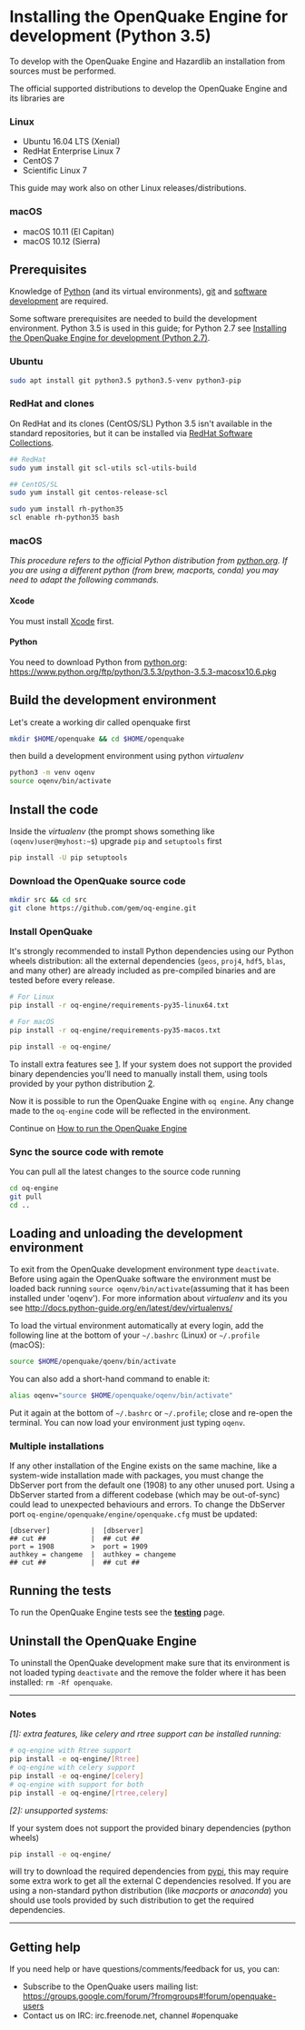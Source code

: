 # Installing the OpenQuake Engine for development (Python 3.5)

To develop with the OpenQuake Engine and Hazardlib an installation from sources must be performed.

The official supported distributions to develop the OpenQuake Engine and its libraries are

### Linux

- Ubuntu 16.04 LTS (Xenial)
- RedHat Enterprise Linux 7 
- CentOS 7
- Scientific Linux 7

This guide may work also on other Linux releases/distributions.

### macOS

- macOS 10.11 (El Capitan)
- macOS 10.12 (Sierra)

## Prerequisites

Knowledge of [Python](https://www.python.org/) (and its virtual environments), [git](https://git-scm.com/) and [software development](https://xkcd.com/844/) are required.

Some software prerequisites are needed to build the development environment. Python 3.5 is used in this guide; for Python 2.7 see [Installing the OpenQuake Engine for development (Python 2.7)](development.md).

### Ubuntu

```bash
sudo apt install git python3.5 python3.5-venv python3-pip
```

### RedHat and clones

On RedHat and its clones (CentOS/SL) Python 3.5 isn't available in the standard repositories, but it can be installed via [RedHat Software Collections](https://access.redhat.com/documentation/en-US/Red_Hat_Developer_Toolset/1/html-single/Software_Collections_Guide/).

```bash
## RedHat
sudo yum install git scl-utils scl-utils-build

## CentOS/SL
sudo yum install git centos-release-scl

sudo yum install rh-python35
scl enable rh-python35 bash
```

### macOS
*This procedure refers to the official Python distribution from [python.org](https://python.org). If you are using a different python (from brew, macports, conda) you may need to adapt the following commands.*

#### Xcode

You must install [Xcode](https://itunes.apple.com/app/xcode/id497799835?mt=12) first.

#### Python 

You need to download Python from [python.org](https://python.org): https://www.python.org/ftp/python/3.5.3/python-3.5.3-macosx10.6.pkg

## Build the development environment

Let's create a working dir called openquake first

```bash
mkdir $HOME/openquake && cd $HOME/openquake
```

then build a development environment using python *virtualenv*

```bash
python3 -m venv oqenv 
source oqenv/bin/activate
```

## Install the code

Inside the *virtualenv* (the prompt shows something like `(oqenv)user@myhost:~$`) upgrade `pip` and `setuptools` first

```bash
pip install -U pip setuptools
```

### Download the OpenQuake source code

```bash
mkdir src && cd src
git clone https://github.com/gem/oq-engine.git
```

### Install OpenQuake 

It's strongly recommended to install Python dependencies using our Python wheels distribution: all the external dependencies (`geos`, `proj4`, `hdf5`, `blas`, and many other) are already included as pre-compiled binaries and are tested before every release.

```bash
# For Linux
pip install -r oq-engine/requirements-py35-linux64.txt
```

```bash
# For macOS
pip install -r oq-engine/requirements-py35-macos.txt
```

```bash
pip install -e oq-engine/
```
To install extra features see [1](#note1). If your system does not support the provided binary dependencies you'll need to manually install them, using tools provided by your python distribution [2](#note2).

Now it is possible to run the OpenQuake Engine with `oq engine`. Any change made to the `oq-engine` code will be reflected in the environment.

Continue on [How to run the OpenQuake Engine](../running/unix.md)

### Sync the source code with remote

You can pull all the latest changes to the source code running

```bash
cd oq-engine
git pull
cd ..
```

## Loading and unloading the development environment

To exit from the OpenQuake development environment type `deactivate`. Before using again the OpenQuake software the environment must be loaded back running `source oqenv/bin/activate`(assuming that it has been installed under 'oqenv'). For more information about *virtualenv* and its you see http://docs.python-guide.org/en/latest/dev/virtualenvs/

To load the virtual environment automatically at every login, add the following line at the bottom of your `~/.bashrc` (Linux) or `~/.profile` (macOS):

```bash
source $HOME/openquake/qoenv/bin/activate
```

You can also add a short-hand command to enable it:

```bash
alias oqenv="source $HOME/openquake/oqenv/bin/activate"
```

Put it again at the bottom of `~/.bashrc` or `~/.profile`; close and re-open the terminal. You can now load your environment just typing `oqenv`.

### Multiple installations

If any other installation of the Engine exists on the same machine, like a system-wide installation made with packages, you must change the DbServer port from the default one (1908) to any other unused port. Using a DbServer started from a different codebase (which may be out-of-sync) could lead to unexpected behaviours and errors. To change the DbServer port `oq-engine/openquake/engine/openquake.cfg` must be updated:

```
[dbserver]          |  [dbserver]
## cut ##           |  ## cut ##
port = 1908         >  port = 1909
authkey = changeme  |  authkey = changeme
## cut ##           |  ## cut ##
```

## Running the tests

To run the OpenQuake Engine tests see the **[testing](../testing.md)** page.

## Uninstall the OpenQuake Engine

To uninstall the OpenQuake development make sure that its environment is not loaded typing `deactivate` and the remove the folder where it has been installed: `rm -Rf openquake`.

***

### Notes ###

*<a name="note1">[1]</a>: extra features, like celery and rtree support can be installed running:*

```bash
# oq-engine with Rtree support
pip install -e oq-engine/[Rtree]
# oq-engine with celery support
pip install -e oq-engine/[celery]
# oq-engine with support for both
pip install -e oq-engine/[rtree,celery]
```

*<a name="note2">[2]</a>: unsupported systems:*

If your system does not support the provided binary dependencies (python wheels)

```bash
pip install -e oq-engine/
```

will try to download the required dependencies from [pypi](http://pypi.python.org/), this may require some extra work to get all the external C dependencies resolved.
If you are using a non-standard python distribution (like _macports_ or _anaconda_) you should use tools provided by such distribution to get the required dependencies.

***

## Getting help
If you need help or have questions/comments/feedback for us, you can:
  * Subscribe to the OpenQuake users mailing list: https://groups.google.com/forum/?fromgroups#!forum/openquake-users
  * Contact us on IRC: irc.freenode.net, channel #openquake

